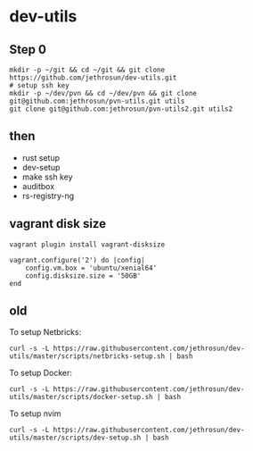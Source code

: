 # dev-utils


## Step 0
```
mkdir -p ~/git && cd ~/git && git clone https://github.com/jethrosun/dev-utils.git
# setup ssh key
mkdir -p ~/dev/pvn && cd ~/dev/pvn && git clone git@github.com:jethrosun/pvn-utils.git utils
git clone git@github.com:jethrosun/pvn-utils2.git utils2
```

## then

+ rust setup
+ dev-setup
+ make ssh key
+ auditbox
+ rs-registry-ng


## vagrant disk size
```
vagrant plugin install vagrant-disksize
```

```
vagrant.configure('2') do |config|
    config.vm.box = 'ubuntu/xenial64'
    config.disksize.size = '50GB'
end
```

## old
To setup Netbricks:
```
curl -s -L https://raw.githubusercontent.com/jethrosun/dev-utils/master/scripts/netbricks-setup.sh | bash
```

To setup Docker:
```
curl -s -L https://raw.githubusercontent.com/jethrosun/dev-utils/master/scripts/docker-setup.sh | bash
```

To setup nvim
```
curl -s -L https://raw.githubusercontent.com/jethrosun/dev-utils/master/scripts/dev-setup.sh | bash
```
